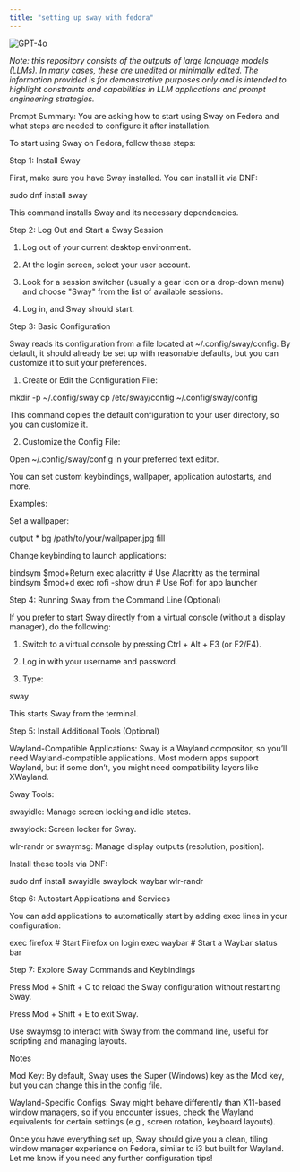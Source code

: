 ```yaml
---
title: "setting up sway with fedora"
---
```

![GPT-4o](https://img.shields.io/badge/GPT--4o-3333FF?style=for-the-badge&logo=openai&logoColor=white)



*Note: this repository consists of the outputs of large language models (LLMs). In many cases, these are unedited or minimally edited. The information provided is for demonstrative purposes only and is intended to highlight constraints and capabilities in LLM applications and prompt engineering strategies.*


Prompt Summary: You are asking how to start using Sway on Fedora and what steps are needed to configure it after installation.

To start using Sway on Fedora, follow these steps:

Step 1: Install Sway

First, make sure you have Sway installed. You can install it via DNF:

sudo dnf install sway

This command installs Sway and its necessary dependencies.

Step 2: Log Out and Start a Sway Session

1. Log out of your current desktop environment.


2. At the login screen, select your user account.


3. Look for a session switcher (usually a gear icon or a drop-down menu) and choose "Sway" from the list of available sessions.


4. Log in, and Sway should start.



Step 3: Basic Configuration

Sway reads its configuration from a file located at ~/.config/sway/config. By default, it should already be set up with reasonable defaults, but you can customize it to suit your preferences.

1. Create or Edit the Configuration File:

mkdir -p ~/.config/sway
cp /etc/sway/config ~/.config/sway/config

This command copies the default configuration to your user directory, so you can customize it.


2. Customize the Config File:

Open ~/.config/sway/config in your preferred text editor.

You can set custom keybindings, wallpaper, application autostarts, and more.


Examples:

Set a wallpaper:

output * bg /path/to/your/wallpaper.jpg fill

Change keybinding to launch applications:

bindsym $mod+Return exec alacritty  # Use Alacritty as the terminal
bindsym $mod+d exec rofi -show drun  # Use Rofi for app launcher




Step 4: Running Sway from the Command Line (Optional)

If you prefer to start Sway directly from a virtual console (without a display manager), do the following:

1. Switch to a virtual console by pressing Ctrl + Alt + F3 (or F2/F4).


2. Log in with your username and password.


3. Type:

sway

This starts Sway from the terminal.



Step 5: Install Additional Tools (Optional)

Wayland-Compatible Applications: Sway is a Wayland compositor, so you’ll need Wayland-compatible applications. Most modern apps support Wayland, but if some don’t, you might need compatibility layers like XWayland.

Sway Tools:

swayidle: Manage screen locking and idle states.

swaylock: Screen locker for Sway.

wlr-randr or swaymsg: Manage display outputs (resolution, position).


Install these tools via DNF:

sudo dnf install swayidle swaylock waybar wlr-randr


Step 6: Autostart Applications and Services

You can add applications to automatically start by adding exec lines in your configuration:

exec firefox  # Start Firefox on login
exec waybar   # Start a Waybar status bar

Step 7: Explore Sway Commands and Keybindings

Press Mod + Shift + C to reload the Sway configuration without restarting Sway.

Press Mod + Shift + E to exit Sway.

Use swaymsg to interact with Sway from the command line, useful for scripting and managing layouts.


Notes

Mod Key: By default, Sway uses the Super (Windows) key as the Mod key, but you can change this in the config file.

Wayland-Specific Configs: Sway might behave differently than X11-based window managers, so if you encounter issues, check the Wayland equivalents for certain settings (e.g., screen rotation, keyboard layouts).


Once you have everything set up, Sway should give you a clean, tiling window manager experience on Fedora, similar to i3 but built for Wayland. Let me know if you need any further configuration tips!

